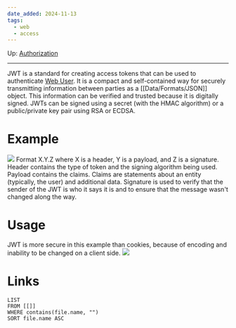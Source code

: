 ```yaml
---
date_added: 2024-11-13
tags:
  - web
  - access
---
```

Up: [Authorization](Authorization.md)
___
 JWT is a standard for creating access tokens that can be used to authenticate [Web User](Web%20User.md). It is a compact and self-contained way for securely transmitting information between parties as a [[Data/Formats/JSON]] object. This information can be verified and trusted because it is digitally signed. JWTs can be signed using a secret (with the HMAC algorithm) or a public/private key pair using RSA or ECDSA.
 
# Example
 ![](Pasted%20image%2020241113235613.png)
Format X.Y.Z where X is a header, Y is a payload, and Z is a signature.
Header contains the type of token and the signing algorithm being used.
Payload contains the claims. Claims are statements about an entity (typically, the user) and additional data.
Signature is used to verify that the sender of the JWT is who it says it is and to ensure that the message wasn't changed along the way.
# Usage
JWT is more secure in this example than cookies, because of encoding and inability to be changed on a client side.
![](Pasted%20image%2020241113235714.png)
# Links
```dataview
LIST
FROM [[]]
WHERE contains(file.name, "")
SORT file.name ASC
```
